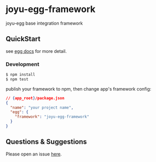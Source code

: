 # joyu-egg-framework

joyu-egg base integration framework

## QuickStart

see [egg docs][egg] for more detail.

### Development

```bash
$ npm install
$ npm test
```

publish your framework to npm, then change app's framework config:

```json
// {app_root}/package.json
{
  "name": "your project name",
  "egg": {
    "framework": "joyu-egg-framework"
  }
}
```

## Questions & Suggestions

Please open an issue [here](https://github.com/eggjs/egg/issues).

[egg]: https://eggjs.org
[knexjs]: http://knexjs.org
[egg-mongoose]: https://github.com/eggjs/egg-mongoose
[egg-unittest]: https://eggjs.org/zh-cn/core/unittest